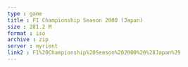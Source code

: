 ```yaml
---
type : game
title : F1 Championship Season 2000 (Japan)
size : 281.2 M
format : iso
archive : zip
server : myrient
link2 : F1%20Championship%20Season%202000%20%28Japan%29
---
```

